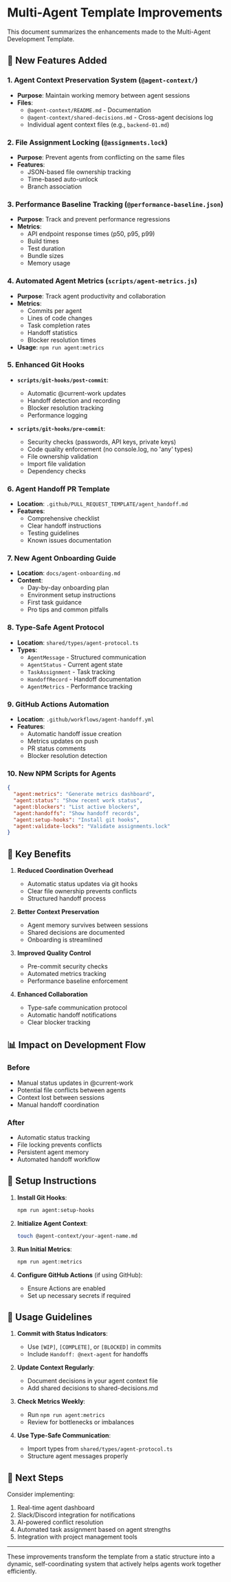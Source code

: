 # Multi-Agent Template Improvements

This document summarizes the enhancements made to the Multi-Agent Development Template.

## 🚀 New Features Added

### 1. Agent Context Preservation System (`@agent-context/`)
- **Purpose**: Maintain working memory between agent sessions
- **Files**:
  - `@agent-context/README.md` - Documentation
  - `@agent-context/shared-decisions.md` - Cross-agent decisions log
  - Individual agent context files (e.g., `backend-01.md`)

### 2. File Assignment Locking (`@assignments.lock`)
- **Purpose**: Prevent agents from conflicting on the same files
- **Features**:
  - JSON-based file ownership tracking
  - Time-based auto-unlock
  - Branch association

### 3. Performance Baseline Tracking (`@performance-baseline.json`)
- **Purpose**: Track and prevent performance regressions
- **Metrics**:
  - API endpoint response times (p50, p95, p99)
  - Build times
  - Test duration
  - Bundle sizes
  - Memory usage

### 4. Automated Agent Metrics (`scripts/agent-metrics.js`)
- **Purpose**: Track agent productivity and collaboration
- **Metrics**:
  - Commits per agent
  - Lines of code changes
  - Task completion rates
  - Handoff statistics
  - Blocker resolution times
- **Usage**: `npm run agent:metrics`

### 5. Enhanced Git Hooks
- **`scripts/git-hooks/post-commit`**:
  - Automatic @current-work updates
  - Handoff detection and recording
  - Blocker resolution tracking
  - Performance logging

- **`scripts/git-hooks/pre-commit`**:
  - Security checks (passwords, API keys, private keys)
  - Code quality enforcement (no console.log, no 'any' types)
  - File ownership validation
  - Import file validation
  - Dependency checks

### 6. Agent Handoff PR Template
- **Location**: `.github/PULL_REQUEST_TEMPLATE/agent_handoff.md`
- **Features**:
  - Comprehensive checklist
  - Clear handoff instructions
  - Testing guidelines
  - Known issues documentation

### 7. New Agent Onboarding Guide
- **Location**: `docs/agent-onboarding.md`
- **Content**:
  - Day-by-day onboarding plan
  - Environment setup instructions
  - First task guidance
  - Pro tips and common pitfalls

### 8. Type-Safe Agent Protocol
- **Location**: `shared/types/agent-protocol.ts`
- **Types**:
  - `AgentMessage` - Structured communication
  - `AgentStatus` - Current agent state
  - `TaskAssignment` - Task tracking
  - `HandoffRecord` - Handoff documentation
  - `AgentMetrics` - Performance tracking

### 9. GitHub Actions Automation
- **Location**: `.github/workflows/agent-handoff.yml`
- **Features**:
  - Automatic handoff issue creation
  - Metrics updates on push
  - PR status comments
  - Blocker resolution detection

### 10. New NPM Scripts for Agents
```json
{
  "agent:metrics": "Generate metrics dashboard",
  "agent:status": "Show recent work status",
  "agent:blockers": "List active blockers",
  "agent:handoffs": "Show handoff records",
  "agent:setup-hooks": "Install git hooks",
  "agent:validate-locks": "Validate assignments.lock"
}
```

## 🎯 Key Benefits

1. **Reduced Coordination Overhead**
   - Automatic status updates via git hooks
   - Clear file ownership prevents conflicts
   - Structured handoff process

2. **Better Context Preservation**
   - Agent memory survives between sessions
   - Shared decisions are documented
   - Onboarding is streamlined

3. **Improved Quality Control**
   - Pre-commit security checks
   - Automated metrics tracking
   - Performance baseline enforcement

4. **Enhanced Collaboration**
   - Type-safe communication protocol
   - Automatic handoff notifications
   - Clear blocker tracking

## 📊 Impact on Development Flow

### Before
- Manual status updates in @current-work
- Potential file conflicts between agents
- Context lost between sessions
- Manual handoff coordination

### After
- Automatic status tracking
- File locking prevents conflicts
- Persistent agent memory
- Automated handoff workflow

## 🔧 Setup Instructions

1. **Install Git Hooks**:
   ```bash
   npm run agent:setup-hooks
   ```

2. **Initialize Agent Context**:
   ```bash
   touch @agent-context/your-agent-name.md
   ```

3. **Run Initial Metrics**:
   ```bash
   npm run agent:metrics
   ```

4. **Configure GitHub Actions** (if using GitHub):
   - Ensure Actions are enabled
   - Set up necessary secrets if required

## 📝 Usage Guidelines

1. **Commit with Status Indicators**:
   - Use `[WIP]`, `[COMPLETE]`, or `[BLOCKED]` in commits
   - Include `Handoff: @next-agent` for handoffs

2. **Update Context Regularly**:
   - Document decisions in your agent context file
   - Add shared decisions to shared-decisions.md

3. **Check Metrics Weekly**:
   - Run `npm run agent:metrics`
   - Review for bottlenecks or imbalances

4. **Use Type-Safe Communication**:
   - Import types from `shared/types/agent-protocol.ts`
   - Structure agent messages properly

## 🚀 Next Steps

Consider implementing:
1. Real-time agent dashboard
2. Slack/Discord integration for notifications
3. AI-powered conflict resolution
4. Automated task assignment based on agent strengths
5. Integration with project management tools

---

These improvements transform the template from a static structure into a dynamic, self-coordinating system that actively helps agents work together efficiently.
